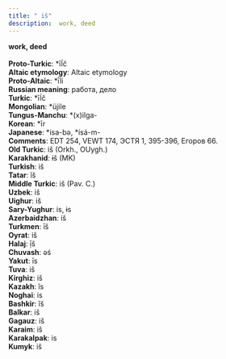 ```yaml
---
title: " iš"
description:  work, deed
---
```

<p data-pagefind-weight="0.5">
<strong> work, deed</strong><br><br>
<strong>Proto-Turkic</strong>:  *īĺč<br>
<strong>Altaic etymology</strong>:  Altaic etymology<br>
<strong> Proto-Altaic</strong>:  *ī́ĺi<br>
<strong>Russian meaning</strong>:  работа, дело<br>
<strong>Turkic</strong>:  *īĺč<br>
<strong>Mongolian</strong>:  *üjile<br>
<strong>Tungus-Manchu</strong>:  *(x)ilga-<br>
<strong>Korean</strong>:  *īr<br>
<strong>Japanese</strong>:  *isa-bǝ, *ísá-m-<br>
<strong>Comments</strong>:  EDT 254, VEWT 174, ЭСТЯ 1, 395-396, Егоров 66.<br>
<strong>Old Turkic</strong>:  iš (Orkh., OUygh.)<br>
<strong>Karakhanid</strong>:  ɨš (MK)<br>
<strong>Turkish</strong>:  iš<br>
<strong>Tatar</strong>:  ĭš<br>
<strong>Middle Turkic</strong>:  iš (Pav. C.)<br>
<strong>Uzbek</strong>:  iš<br>
<strong>Uighur</strong>:  iš<br>
<strong>Sary-Yughur</strong>:  is, ɨs<br>
<strong>Azerbaidzhan</strong>:  iš<br>
<strong>Turkmen</strong>:  īš<br>
<strong>Oyrat</strong>:  iš<br>
<strong>Halaj</strong>:  ị̄š<br>
<strong>Chuvash</strong>:  ǝś<br>
<strong>Yakut</strong>:  īs<br>
<strong>Tuva</strong>:  iš<br>
<strong>Kirghiz</strong>:  iš<br>
<strong>Kazakh</strong>:  ĭs<br>
<strong>Noghai</strong>:  is<br>
<strong>Bashkir</strong>:  ĭš<br>
<strong>Balkar</strong>:  iš<br>
<strong>Gagauz</strong>:  iš<br>
<strong>Karaim</strong>:  iš<br>
<strong>Karakalpak</strong>:  is<br>
<strong>Kumyk</strong>:  iš<br>

</p>
